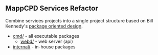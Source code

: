 ## MappCPD Services Refactor

Combine services projects into a single project structure based on Bill Kennedy's 
[package oriented design](https://www.goinggo.net/2017/02/package-oriented-design.html).


* [cmd/](/mappcpd/web-services/blob/master/cmd/README.md) - all executable packages
  * [webd/](/mappcpd/web-services/blob/master/cmd/webd/README.md) - web server (api)
* [internal/](/mappcpd/web-services/blob/master/internal/README.md) - in-house packages
